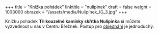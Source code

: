 +++
title = "Knížka pohádek"
linktitle = "nulipinek"
draft = false
weight = 1003000
obrazek = "/assets/media/Nulipínek_IG_3.jpg"
+++

Knížku pohádek **Tři kouzelné kamínky skřítka Nulipínka si** můžete vyzvednout u nas v Centru Břežnek. Postup pro [objednání](ostatni/distribucni-misto/) je jednoduchý.
